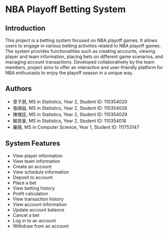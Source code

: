 # NBA Playoff Betting System

## Introduction
This project is a betting system focused on NBA playoff games. It allows users to engage in various betting activities related to NBA playoff games. The system provides functionalities such as creating accounts, viewing player and team information, placing bets on different game scenarios, and managing account transactions. Developed collaboratively by the team members, project aims to offer an interactive and user-friendly platform for NBA enthusiasts to enjoy the playoff season in a unique way.

## Authors
* 曾子朋, MS in Statistics, Year 2, Student ID: 110354020
* 張順益, MS in Statistics, Year 2, Student ID: 110354026
* 陳槐廷, MS in Statistics, Year 2, Student ID: 110354029
* 賴昱豪, MS in Statistics, Year 2, Student ID: 110354018
* 羅揚, MS in Computer Science, Year 1, Student ID: 111753147

## System Features
  * View player information
  * View team information
  * Create an account
  * View schedule information
  * Deposit to account
  * Place a bet
  * View betting history
  * Profit calculation
  * View transaction history
  * View account information
  * Update account balance
  * Cancel a bet
  * Log in to an account
  * Withdraw from an account

